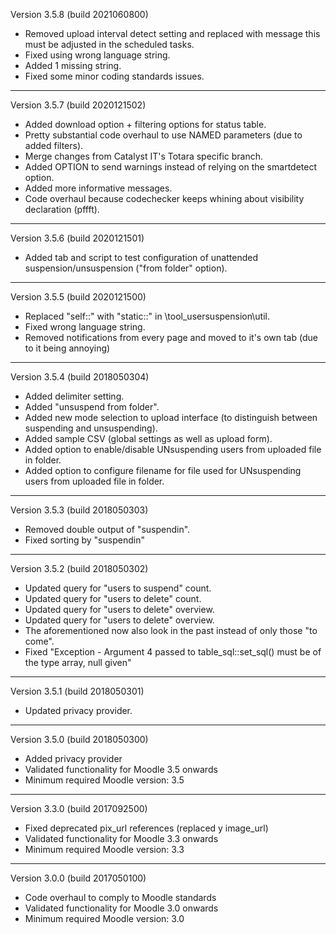 Version 3.5.8 (build 2021060800)
* Removed upload interval detect setting and replaced with message this must be adjusted in the scheduled tasks.
* Fixed using wrong language string.
* Added 1 missing string.
* Fixed some minor coding standards issues.

----------

Version 3.5.7 (build 2020121502)
* Added download option + filtering options for status table.
* Pretty substantial code overhaul to use NAMED parameters (due to added filters).
* Merge changes from Catalyst IT's Totara specific branch.
* Added OPTION to send warnings instead of relying on the smartdetect option.
* Added more informative messages.
* Code overhaul because codechecker keeps whining about visibility declaration (pffft).

----------

Version 3.5.6 (build 2020121501)
* Added tab and script to test configuration of unattended suspension/unsuspension ("from folder" option).

----------

Version 3.5.5 (build 2020121500)
* Replaced "self::" with "static::" in \tool_usersuspension\util.
* Fixed wrong language string.
* Removed notifications from every page and moved to it's own tab (due to it being annoying)

----------

Version 3.5.4 (build 2018050304)
* Added delimiter setting.
* Added "unsuspend from folder".
* Added new mode selection to upload interface (to distinguish between suspending and unsuspending).
* Added sample CSV (global settings as well as upload form).
* Added option to enable/disable UNsuspending users from uploaded file in folder.
* Added option to configure filename for file used for UNsuspending users from uploaded file in folder.

----------

Version 3.5.3 (build 2018050303)
* Removed double output of "suspendin".
* Fixed sorting by "suspendin"

----------

Version 3.5.2 (build 2018050302)
* Updated query for "users to suspend" count.
* Updated query for "users to delete" count.
* Updated query for "users to delete" overview.
* Updated query for "users to delete" overview.
* The aforementioned now also look in the past instead of only those "to come".
* Fixed "Exception - Argument 4 passed to table_sql::set_sql() must be of the type array, null given"

----------

Version 3.5.1 (build 2018050301)
* Updated privacy provider.

----------

Version 3.5.0 (build 2018050300)
* Added privacy provider
* Validated functionality for Moodle 3.5 onwards
* Minimum required Moodle version: 3.5

----------

Version 3.3.0 (build 2017092500)
* Fixed deprecated pix_url references (replaced y image_url)
* Validated functionality for Moodle 3.3 onwards
* Minimum required Moodle version: 3.3

----------

Version 3.0.0 (build 2017050100)
* Code overhaul to comply to Moodle standards
* Validated functionality for Moodle 3.0 onwards
* Minimum required Moodle version: 3.0
